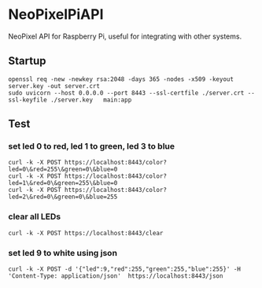 # NeoPixelPiAPI
NeoPixel API for Raspberry Pi, useful for integrating with other systems.

## Startup
```
openssl req -new -newkey rsa:2048 -days 365 -nodes -x509 -keyout server.key -out server.crt
sudo uvicorn --host 0.0.0.0 --port 8443 --ssl-certfile ./server.crt --ssl-keyfile ./server.key   main:app
```

## Test

### set led 0 to red, led 1 to green, led 3 to blue
```
curl -k -X POST https://localhost:8443/color?led=0\&red=255\&green=0\&blue=0
curl -k -X POST https://localhost:8443/color?led=1\&red=0\&green=255\&blue=0
curl -k -X POST https://localhost:8443/color?led=2\&red=0\&green=0\&blue=255
```

### clear all LEDs
```
curl -k -X POST https://localhost:8443/clear
```


### set led 9 to white using json
```
curl -k -X POST -d '{"led":9,"red":255,"green":255,"blue":255}' -H 'Content-Type: application/json'  https://localhost:8443/json
```
